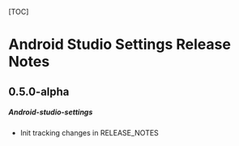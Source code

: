 [TOC]
# Android Studio Settings Release Notes
## 0.5.0-alpha
##### Android-studio-settings
* Init tracking changes in RELEASE_NOTES